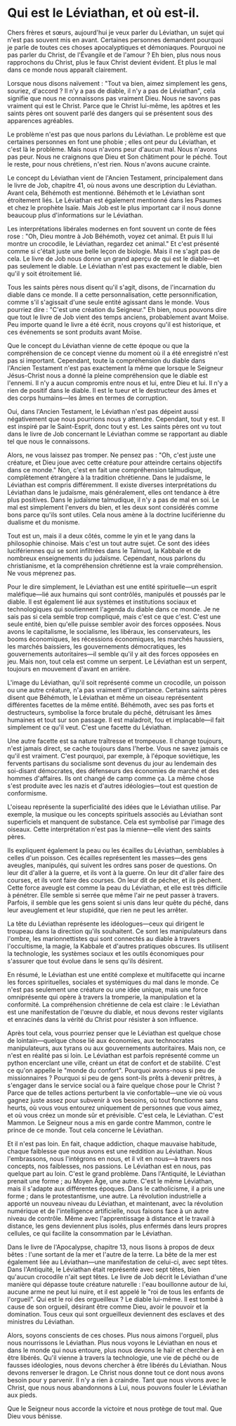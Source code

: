 # Qui est le Léviathan, et où est-il.

Chers frères et sœurs, aujourd'hui je veux parler du Léviathan, un sujet qui n'est pas souvent mis en avant. Certaines personnes demandent pourquoi je parle de toutes ces choses apocalyptiques et démoniaques. Pourquoi ne pas parler du Christ, de l'Évangile et de l'amour ? Eh bien, plus nous nous rapprochons du Christ, plus le faux Christ devient évident. Et plus le mal dans ce monde nous apparaît clairement.

Lorsque nous disons naïvement : "Tout va bien, aimez simplement les gens, souriez, d'accord ? Il n'y a pas de diable, il n'y a pas de Léviathan", cela signifie que nous ne connaissons pas vraiment Dieu. Nous ne savons pas vraiment qui est le Christ. Parce que le Christ lui-même, les apôtres et les saints pères ont souvent parlé des dangers qui se présentent sous des apparences agréables.

Le problème n'est pas que nous parlons du Léviathan. Le problème est que certaines personnes en font une phobie ; elles ont peur du Léviathan, et c'est là le problème. Mais nous n'avons peur d'aucun mal. Nous n'avons pas peur. Nous ne craignons que Dieu et Son châtiment pour le péché. Tout le reste, pour nous chrétiens, n'est rien. Nous n'avons aucune crainte.

Le concept du Léviathan vient de l'Ancien Testament, principalement dans le livre de Job, chapitre 41, où nous avons une description du Léviathan. Avant cela, Béhémoth est mentionné. Béhémoth et le Léviathan sont étroitement liés. Le Léviathan est également mentionné dans les Psaumes et chez le prophète Isaïe. Mais Job est le plus important car il nous donne beaucoup plus d'informations sur le Léviathan.

Les interprétations libérales modernes en font souvent un conte de fées rose : "Oh, Dieu montre à Job Béhémoth, voyez cet animal. Et puis Il lui montre un crocodile, le Léviathan, regardez cet animal." Et c'est présenté comme si c'était juste une belle leçon de biologie. Mais il ne s'agit pas de cela. Le livre de Job nous donne un grand aperçu de qui est le diable—et pas seulement le diable. Le Léviathan n'est pas exactement le diable, bien qu'il y soit étroitement lié.

Tous les saints pères nous disent qu'il s'agit, disons, de l'incarnation du diable dans ce monde. Il a cette personnalisation, cette personnification, comme s'il s'agissait d'une seule entité agissant dans le monde. Vous pourriez dire : "C'est une création du Seigneur." Eh bien, nous pouvons dire que tout le livre de Job vient des temps anciens, probablement avant Moïse. Peu importe quand le livre a été écrit, nous croyons qu'il est historique, et ces événements se sont produits avant Moïse.

Que le concept du Léviathan vienne de cette époque ou que la compréhension de ce concept vienne du moment où il a été enregistré n'est pas si important. Cependant, toute la compréhension du diable dans l'Ancien Testament n'est pas exactement la même que lorsque le Seigneur Jésus-Christ nous a donné la pleine compréhension que le diable est l'ennemi. Il n'y a aucun compromis entre nous et lui, entre Dieu et lui. Il n'y a rien de positif dans le diable. Il est le tueur et le destructeur des âmes et des corps humains—les âmes en termes de corruption.

Oui, dans l'Ancien Testament, le Léviathan n'est pas dépeint aussi négativement que nous pourrions nous y attendre. Cependant, tout y est. Il est inspiré par le Saint-Esprit, donc tout y est. Les saints pères ont vu tout dans le livre de Job concernant le Léviathan comme se rapportant au diable tel que nous le connaissons.

Alors, ne vous laissez pas tromper. Ne pensez pas : "Oh, c'est juste une créature, et Dieu joue avec cette créature pour atteindre certains objectifs dans ce monde." Non, c'est en fait une compréhension talmudique, complètement étrangère à la tradition chrétienne. Dans le judaïsme, le Léviathan est compris différemment. Il existe diverses interprétations du Léviathan dans le judaïsme, mais généralement, elles ont tendance à être plus positives. Dans le judaïsme talmudique, il n'y a pas de mal en soi. Le mal est simplement l'envers du bien, et les deux sont considérés comme bons parce qu'ils sont utiles. Cela nous amène à la doctrine luciférienne du dualisme et du monisme.

Tout est un, mais il a deux côtés, comme le yin et le yang dans la philosophie chinoise. Mais c'est un tout autre sujet. Ce sont des idées lucifériennes qui se sont infiltrées dans le Talmud, la Kabbale et de nombreux enseignements du judaïsme. Cependant, nous parlons du christianisme, et la compréhension chrétienne est la vraie compréhension. Ne vous méprenez pas.

Pour le dire simplement, le Léviathan est une entité spirituelle—un esprit maléfique—lié aux humains qui sont contrôlés, manipulés et poussés par le diable. Il est également lié aux systèmes et institutions sociaux et technologiques qui soutiennent l'agenda du diable dans ce monde. Je ne sais pas si cela semble trop compliqué, mais c'est ce que c'est. C'est une seule entité, bien qu'elle puisse sembler avoir des forces opposées. Nous avons le capitalisme, le socialisme, les libéraux, les conservateurs, les booms économiques, les récessions économiques, les marchés haussiers, les marchés baissiers, les gouvernements démocratiques, les gouvernements autoritaires—il semble qu'il y ait des forces opposées en jeu. Mais non, tout cela est comme un serpent. Le Léviathan est un serpent, toujours en mouvement d'avant en arrière.

L'image du Léviathan, qu'il soit représenté comme un crocodile, un poisson ou une autre créature, n'a pas vraiment d'importance. Certains saints pères disent que Béhémoth, le Léviathan et même un oiseau représentent différentes facettes de la même entité. Béhémoth, avec ses pas forts et destructeurs, symbolise la force brutale du péché, détruisant les âmes humaines et tout sur son passage. Il est maladroit, fou et implacable—il fait simplement ce qu'il veut. C'est une facette du Léviathan.

Une autre facette est sa nature traîtresse et trompeuse. Il change toujours, n'est jamais direct, se cache toujours dans l'herbe. Vous ne savez jamais ce qu'il est vraiment. C'est pourquoi, par exemple, à l'époque soviétique, les fervents partisans du socialisme sont devenus du jour au lendemain des soi-disant démocrates, des défenseurs des économies de marché et des hommes d'affaires. Ils ont changé de camp comme ça. La même chose s'est produite avec les nazis et d'autres idéologies—tout est question de conformisme.

L'oiseau représente la superficialité des idées que le Léviathan utilise. Par exemple, la musique ou les concepts spirituels associés au Léviathan sont superficiels et manquent de substance. Cela est symbolisé par l'image des oiseaux. Cette interprétation n'est pas la mienne—elle vient des saints pères.

Ils expliquent également la peau ou les écailles du Léviathan, semblables à celles d'un poisson. Ces écailles représentent les masses—des gens aveugles, manipulés, qui suivent les ordres sans poser de questions. On leur dit d'aller à la guerre, et ils vont à la guerre. On leur dit d'aller faire des courses, et ils vont faire des courses. On leur dit de pécher, et ils pèchent. Cette force aveugle est comme la peau du Léviathan, et elle est très difficile à pénétrer. Elle semble si serrée que même l'air ne peut passer à travers. Parfois, il semble que les gens soient si unis dans leur quête du péché, dans leur aveuglement et leur stupidité, que rien ne peut les arrêter.

La tête du Léviathan représente les idéologues—ceux qui dirigent le troupeau dans la direction qu'ils souhaitent. Ce sont les manipulateurs dans l'ombre, les marionnettistes qui sont connectés au diable à travers l'occultisme, la magie, la Kabbale et d'autres pratiques obscures. Ils utilisent la technologie, les systèmes sociaux et les outils économiques pour s'assurer que tout évolue dans le sens qu'ils désirent.

En résumé, le Léviathan est une entité complexe et multifacette qui incarne les forces spirituelles, sociales et systémiques du mal dans le monde. Ce n'est pas seulement une créature ou une idée unique, mais une force omniprésente qui opère à travers la tromperie, la manipulation et la conformité. La compréhension chrétienne de cela est claire : le Léviathan est une manifestation de l'œuvre du diable, et nous devons rester vigilants et enracinés dans la vérité du Christ pour résister à son influence.

Après tout cela, vous pourriez penser que le Léviathan est quelque chose de lointain—quelque chose lié aux économies, aux technocrates manipulateurs, aux tyrans ou aux gouvernements autoritaires. Mais non, ce n'est en réalité pas si loin. Le Léviathan est parfois représenté comme un python encerclant une ville, créant un état de confort et de stabilité. C'est ce qu'on appelle le "monde du confort". Pourquoi avons-nous si peu de missionnaires ? Pourquoi si peu de gens sont-ils prêts à devenir prêtres, à s'engager dans le service social ou à faire quelque chose pour le Christ ? Parce que de telles actions perturbent la vie confortable—une vie où vous gagnez juste assez pour subvenir à vos besoins, où tout fonctionne sans heurts, où vous vous entourez uniquement de personnes que vous aimez, et où vous créez un monde sûr et prévisible. C'est cela, le Léviathan. C'est Mammon. Le Seigneur nous a mis en garde contre Mammon, contre le prince de ce monde. Tout cela concerne le Léviathan.

Et il n'est pas loin. En fait, chaque addiction, chaque mauvaise habitude, chaque faiblesse que nous avons est une reddition au Léviathan. Nous l'embrassons, nous l'intégrons en nous, et il vit en nous—à travers nos concepts, nos faiblesses, nos passions. Le Léviathan est en nous, pas quelque part au loin. C'est le grand problème. Dans l'Antiquité, le Léviathan prenait une forme ; au Moyen Âge, une autre. C'est le même Léviathan, mais il s'adapte aux différentes époques. Dans le catholicisme, il a pris une forme ; dans le protestantisme, une autre. La révolution industrielle a apporté un nouveau niveau du Léviathan, et maintenant, avec la révolution numérique et de l'intelligence artificielle, nous faisons face à un autre niveau de contrôle. Même avec l'apprentissage à distance et le travail à distance, les gens deviennent plus isolés, plus enfermés dans leurs propres cellules, ce qui facilite la consommation par le Léviathan.

Dans le livre de l'Apocalypse, chapitre 13, nous lisons à propos de deux bêtes : l'une sortant de la mer et l'autre de la terre. La bête de la mer est également liée au Léviathan—une manifestation de celui-ci, avec sept têtes. Dans l'Antiquité, le Léviathan était représenté avec sept têtes, bien qu'aucun crocodile n'ait sept têtes. Le livre de Job décrit le Léviathan d'une manière qui dépasse toute créature naturelle : l'eau bouillonne autour de lui, aucune arme ne peut lui nuire, et il est appelé le "roi de tous les enfants de l'orgueil". Qui est le roi des orgueilleux ? Le diable lui-même. Il est tombé à cause de son orgueil, désirant être comme Dieu, avoir le pouvoir et la domination. Tous ceux qui sont orgueilleux deviennent des esclaves et des ministres du Léviathan.

Alors, soyons conscients de ces choses. Plus nous aimons l'orgueil, plus nous nourrissons le Léviathan. Plus nous voyons le Léviathan en nous et dans le monde qui nous entoure, plus nous devons le haïr et chercher à en être libérés. Qu'il vienne à travers la technologie, une vie de péché ou de fausses idéologies, nous devons chercher à être libérés du Léviathan. Nous devons renverser le dragon. Le Christ nous donne tout ce dont nous avons besoin pour y parvenir. Il n'y a rien à craindre. Tant que nous vivons avec le Christ, que nous nous abandonnons à Lui, nous pouvons fouler le Léviathan aux pieds.

Que le Seigneur nous accorde la victoire et nous protège de tout mal. Que Dieu vous bénisse.

